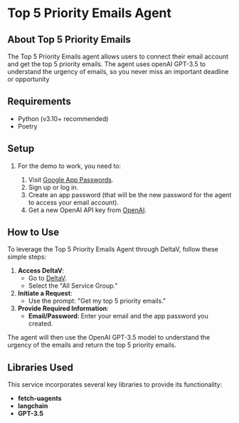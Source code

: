 # Top 5 Priority Emails Agent

## **About Top 5 Priority Emails**

The Top 5 Priority Emails agent allows users to connect their email account and get the top 5 priority emails. The agent uses openAI GPT-3.5 to understand the urgency of emails, so you never miss an important deadline or opportunity

## Requirements

- Python (v3.10+ recommended)
- Poetry

## Setup

1. For the demo to work, you need to:

    1. Visit [Google App Passwords](https://myaccount.google.com/apppasswords).
    2. Sign up or log in.
    3. Create an app password (that will be the new password for the agent to access your email account).
    4. Get a new OpenAI API key from [OpenAI](https://platform.openai.com/playground).


## How to Use

To leverage the Top 5 Priority Emails Agent through DeltaV, follow these simple steps:

1. **Access DeltaV**:
   - Go to [DeltaV](https://deltav.agentverse.ai/).
   - Select the "All Service Group."
2. **Initiate a Request**:
   - Use the prompt: "Get my top 5 priority emails."
3. **Provide Required Information**:
   - **Email/Password**: Enter your email and the app password you created. 

The agent will then use the OpenAI GPT-3.5 model to understand the urgency of the emails and return the top 5 priority emails.

## Libraries Used

This service incorporates several key libraries to provide its functionality:

- **fetch-uagents**
- **langchain**
- **GPT-3.5**
